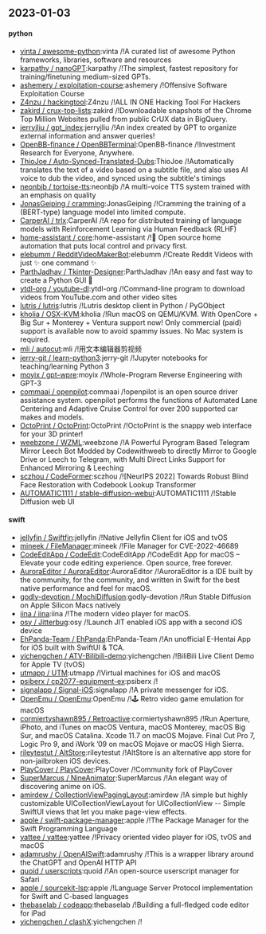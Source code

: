 ## 2023-01-03

#### python
* [vinta / awesome-python](https://github.com/vinta/awesome-python):vinta /!A curated list of awesome Python frameworks, libraries, software and resources
* [karpathy / nanoGPT](https://github.com/karpathy/nanoGPT):karpathy /!The simplest, fastest repository for training/finetuning medium-sized GPTs.
* [ashemery / exploitation-course](https://github.com/ashemery/exploitation-course):ashemery /!Offensive Software Exploitation Course
* [Z4nzu / hackingtool](https://github.com/Z4nzu/hackingtool):Z4nzu /!ALL IN ONE Hacking Tool For Hackers
* [zakird / crux-top-lists](https://github.com/zakird/crux-top-lists):zakird /!Downloadable snapshots of the Chrome Top Million Websites pulled from public CrUX data in BigQuery.
* [jerryjliu / gpt_index](https://github.com/jerryjliu/gpt_index):jerryjliu /!An index created by GPT to organize external information and answer queries!
* [OpenBB-finance / OpenBBTerminal](https://github.com/OpenBB-finance/OpenBBTerminal):OpenBB-finance /!Investment Research for Everyone, Anywhere.
* [ThioJoe / Auto-Synced-Translated-Dubs](https://github.com/ThioJoe/Auto-Synced-Translated-Dubs):ThioJoe /!Automatically translates the text of a video based on a subtitle file, and also uses AI voice to dub the video, and synced using the subtitle's timings
* [neonbjb / tortoise-tts](https://github.com/neonbjb/tortoise-tts):neonbjb /!A multi-voice TTS system trained with an emphasis on quality
* [JonasGeiping / cramming](https://github.com/JonasGeiping/cramming):JonasGeiping /!Cramming the training of a (BERT-type) language model into limited compute.
* [CarperAI / trlx](https://github.com/CarperAI/trlx):CarperAI /!A repo for distributed training of language models with Reinforcement Learning via Human Feedback (RLHF)
* [home-assistant / core](https://github.com/home-assistant/core):home-assistant /!🏡
Open source home automation that puts local control and privacy first.
* [elebumm / RedditVideoMakerBot](https://github.com/elebumm/RedditVideoMakerBot):elebumm /!Create Reddit Videos with just
✨
one command
✨
* [ParthJadhav / Tkinter-Designer](https://github.com/ParthJadhav/Tkinter-Designer):ParthJadhav /!An easy and fast way to create a Python GUI
🐍
* [ytdl-org / youtube-dl](https://github.com/ytdl-org/youtube-dl):ytdl-org /!Command-line program to download videos from YouTube.com and other video sites
* [lutris / lutris](https://github.com/lutris/lutris):lutris /!Lutris desktop client in Python / PyGObject
* [kholia / OSX-KVM](https://github.com/kholia/OSX-KVM):kholia /!Run macOS on QEMU/KVM. With OpenCore + Big Sur + Monterey + Ventura support now! Only commercial (paid) support is available now to avoid spammy issues. No Mac system is required.
* [mli / autocut](https://github.com/mli/autocut):mli /!用文本编辑器剪视频
* [jerry-git / learn-python3](https://github.com/jerry-git/learn-python3):jerry-git /!Jupyter notebooks for teaching/learning Python 3
* [moyix / gpt-wpre](https://github.com/moyix/gpt-wpre):moyix /!Whole-Program Reverse Engineering with GPT-3
* [commaai / openpilot](https://github.com/commaai/openpilot):commaai /!openpilot is an open source driver assistance system. openpilot performs the functions of Automated Lane Centering and Adaptive Cruise Control for over 200 supported car makes and models.
* [OctoPrint / OctoPrint](https://github.com/OctoPrint/OctoPrint):OctoPrint /!OctoPrint is the snappy web interface for your 3D printer!
* [weebzone / WZML](https://github.com/weebzone/WZML):weebzone /!A Powerful Pyrogram Based Telegram Mirror Leech Bot Modded by Codewithweeb to directly Mirror to Google Drive or Leech to Telegram, with Multi Direct Links Support for Enhanced Mirroring & Leeching
* [sczhou / CodeFormer](https://github.com/sczhou/CodeFormer):sczhou /![NeurIPS 2022] Towards Robust Blind Face Restoration with Codebook Lookup Transformer
* [AUTOMATIC1111 / stable-diffusion-webui](https://github.com/AUTOMATIC1111/stable-diffusion-webui):AUTOMATIC1111 /!Stable Diffusion web UI

#### swift
* [jellyfin / Swiftfin](https://github.com/jellyfin/Swiftfin):jellyfin /!Native Jellyfin Client for iOS and tvOS
* [mineek / FileManager](https://github.com/mineek/FileManager):mineek /!File Manager for CVE-2022-46689
* [CodeEditApp / CodeEdit](https://github.com/CodeEditApp/CodeEdit):CodeEditApp /!CodeEdit App for macOS – Elevate your code editing experience. Open source, free forever.
* [AuroraEditor / AuroraEditor](https://github.com/AuroraEditor/AuroraEditor):AuroraEditor /!AuroraEditor is a IDE built by the community, for the community, and written in Swift for the best native performance and feel for macOS.
* [godly-devotion / MochiDiffusion](https://github.com/godly-devotion/MochiDiffusion):godly-devotion /!Run Stable Diffusion on Apple Silicon Macs natively
* [iina / iina](https://github.com/iina/iina):iina /!The modern video player for macOS.
* [osy / Jitterbug](https://github.com/osy/Jitterbug):osy /!Launch JIT enabled iOS app with a second iOS device
* [EhPanda-Team / EhPanda](https://github.com/EhPanda-Team/EhPanda):EhPanda-Team /!An unofficial E-Hentai App for iOS built with SwiftUI & TCA.
* [yichengchen / ATV-Bilibili-demo](https://github.com/yichengchen/ATV-Bilibili-demo):yichengchen /!BiliBili Live Client Demo for Apple TV (tvOS)
* [utmapp / UTM](https://github.com/utmapp/UTM):utmapp /!Virtual machines for iOS and macOS
* [psiberx / cp2077-equipment-ex](https://github.com/psiberx/cp2077-equipment-ex):psiberx /!
* [signalapp / Signal-iOS](https://github.com/signalapp/Signal-iOS):signalapp /!A private messenger for iOS.
* [OpenEmu / OpenEmu](https://github.com/OpenEmu/OpenEmu):OpenEmu /!🕹
Retro video game emulation for macOS
* [cormiertyshawn895 / Retroactive](https://github.com/cormiertyshawn895/Retroactive):cormiertyshawn895 /!Run Aperture, iPhoto, and iTunes on macOS Ventura, macOS Monterey, macOS Big Sur, and macOS Catalina. Xcode 11.7 on macOS Mojave. Final Cut Pro 7, Logic Pro 9, and iWork ’09 on macOS Mojave or macOS High Sierra.
* [rileytestut / AltStore](https://github.com/rileytestut/AltStore):rileytestut /!AltStore is an alternative app store for non-jailbroken iOS devices.
* [PlayCover / PlayCover](https://github.com/PlayCover/PlayCover):PlayCover /!Community fork of PlayCover
* [SuperMarcus / NineAnimator](https://github.com/SuperMarcus/NineAnimator):SuperMarcus /!An elegant way of discovering anime on iOS.
* [amirdew / CollectionViewPagingLayout](https://github.com/amirdew/CollectionViewPagingLayout):amirdew /!A simple but highly customizable UICollectionViewLayout for UICollectionView -- Simple SwiftUI views that let you make page-view effects.
* [apple / swift-package-manager](https://github.com/apple/swift-package-manager):apple /!The Package Manager for the Swift Programming Language
* [yattee / yattee](https://github.com/yattee/yattee):yattee /!Privacy oriented video player for iOS, tvOS and macOS
* [adamrushy / OpenAISwift](https://github.com/adamrushy/OpenAISwift):adamrushy /!This is a wrapper library around the ChatGPT and OpenAI HTTP API
* [quoid / userscripts](https://github.com/quoid/userscripts):quoid /!An open-source userscript manager for Safari
* [apple / sourcekit-lsp](https://github.com/apple/sourcekit-lsp):apple /!Language Server Protocol implementation for Swift and C-based languages
* [thebaselab / codeapp](https://github.com/thebaselab/codeapp):thebaselab /!Building a full-fledged code editor for iPad
* [yichengchen / clashX](https://github.com/yichengchen/clashX):yichengchen /!
